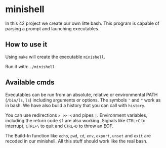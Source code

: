 # minishell
In this 42 project we create our own litte bash. This program is capable of parsing a prompt and launching executables.

## How to use it
Using ```make``` will create the executable ```minishell```.

Run it with: ```./minishell```

## Available cmds
Executables can be run from an absolute, relative or environmental PATH (``/bin/ls``, ``ls``) including arguments or options.
The symbols ``'`` and ``"`` work as in bash.
We have also build a history that you can call with ``history``.

You can use redirections ``> >> <`` and pipes ``|``.
Environment variables, including the return code ``$?`` are also working.
Signals like ``CTRL+C`` to interrupt, ``CTRL+\`` to quit and ``CTRL+D`` to throw an EOF.

The Build-In function like ``echo``, ``pwd``, ``cd``, ``env``, ``export``, ``unset`` and ``exit`` are recoded in our minishell.
All this stuff should work like the real bash.
